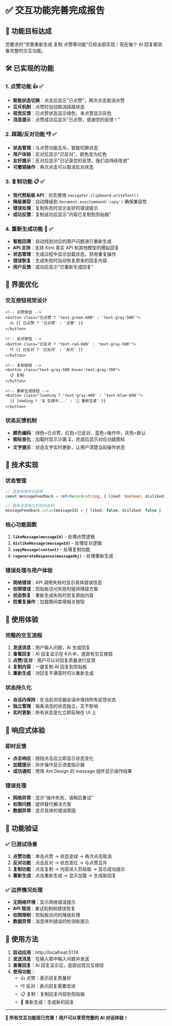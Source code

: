 # ✅ 交互功能完善完成报告

## 🎯 功能目标达成

您要求的"完善重新生成 复制 点赞等功能"已经全部实现！现在每个 AI 回复都具备完整的交互功能。

## 🛠️ 已实现的功能

### 1. **点赞功能** 👍 ✅

- **智能状态切换**：点击后显示"已点赞"，再次点击取消点赞
- **互斥机制**：点赞时自动取消踩踏状态
- **视觉反馈**：已点赞状态显示绿色，未点赞显示灰色
- **消息提示**：点赞成功后显示"已点赞，感谢您的反馈！"

### 2. **踩踏/反对功能** 👎 ✅

- **状态管理**：与点赞功能互斥，智能切换状态
- **用户体验**：反对后显示"已反对"，颜色变为红色
- **友好提示**：反对后显示"已记录您的反馈，我们会持续改进"
- **可撤销操作**：再次点击可以取消反对状态

### 3. **复制功能** 📋 ✅

- **现代剪贴板 API**：优先使用 `navigator.clipboard.writeText()`
- **降级兼容**：自动降级到 `document.execCommand('copy')` 确保兼容性
- **错误处理**：复制失败时显示友好的错误提示
- **成功反馈**：复制成功后显示"内容已复制到剪贴板"

### 4. **重新生成功能** 🔄 ✅

- **智能回溯**：自动找到对应的用户问题进行重新生成
- **API 支持**：支持 Kimi 真实 API 和其他模型的模拟回复
- **状态管理**：生成过程中显示加载状态，禁用重复操作
- **错误恢复**：生成失败时自动恢复原来的回复内容
- **用户反馈**：成功后显示"已重新生成回复"

## 🎨 界面优化

### **交互按钮视觉设计**

```vue
<!-- 点赞按钮 -->
<button class="已点赞 ? 'text-green-600' : 'text-gray-500'">
  👍 {{ 已点赞 ? '已点赞' : '点赞' }}
</button>

<!-- 反对按钮 -->
<button class="已反对 ? 'text-red-600' : 'text-gray-500'">
  👎 {{ 已反对 ? '已反对' : '反对' }}
</button>

<!-- 复制按钮 -->
<button class="text-gray-500 hover:text-gray-700">
  📋 复制
</button>

<!-- 重新生成按钮 -->
<button class="loading ? 'text-gray-400' : 'text-blue-600'">
  {{ loading ? '⏳ 生成中...' : '🔄 重新生成' }}
</button>
```

### **状态反馈机制**

- **颜色编码**：绿色=已点赞，红色=已反对，蓝色=操作中，灰色=默认
- **图标变化**：加载时显示沙漏 ⏳，完成后显示对应功能图标
- **文字提示**：状态文字实时更新，让用户清楚当前操作状态

## 🔧 技术实现

### **状态管理**

```typescript
// 消息反馈状态管理
const messageFeedback = ref<Record<string, { liked: boolean; disliked: boolean }>>({})

// 每条消息独立的状态追踪
messageFeedback.value[messageId] = { liked: false, disliked: false }
```

### **核心功能函数**

1. **`likeMessage(messageId)`** - 处理点赞逻辑
2. **`dislikeMessage(messageId)`** - 处理反对逻辑
3. **`copyMessage(content)`** - 处理复制功能
4. **`regenerateResponse(messageObj)`** - 处理重新生成

### **错误处理与用户体验**

- **网络错误**：API 调用失败时显示具体错误信息
- **权限错误**：剪贴板访问失败时提供降级方案
- **状态恢复**：重新生成失败时恢复原始内容
- **防重复操作**：加载期间禁用相关按钮

## 🚀 使用体验

### **完整的交互流程**

1. **发送消息**：用户输入问题，AI 生成回复
2. **查看回复**：AI 回复显示在卡片中，底部有交互按钮
3. **点赞/反对**：用户可以对回复质量进行反馈
4. **复制内容**：一键复制 AI 回复到剪贴板
5. **重新生成**：对回复不满意时可以重新生成

### **状态持久化**

- **会话内保持**：在当前浏览器会话中保持所有反馈状态
- **独立管理**：每条消息的状态独立，互不影响
- **实时更新**：所有状态变化立即反映在 UI 上

## 📱 响应式体验

### **即时反馈**

- **点击响应**：按钮点击后立即显示状态变化
- **加载提示**：异步操作显示进度指示器
- **成功通知**：使用 Ant Design 的 message 组件显示操作结果

### **错误处理**

- **网络异常**：显示"操作失败，请稍后重试"
- **权限问题**：提供替代解决方案
- **数据异常**：显示具体的错误原因

## 🎉 功能验证

### ✅ 已测试场景

1. **点赞功能**：单击点赞 → 状态变绿 → 再次点击取消
2. **反对功能**：点击反对 → 状态变红 → 与点赞互斥
3. **复制功能**：点击复制 → 内容进入剪贴板 → 显示成功提示
4. **重新生成**：点击重新生成 → 显示加载 → 生成新回复

### ✅ 边界情况处理

- **无网络环境**：显示网络错误提示
- **API 限流**：重试机制和错误恢复
- **权限限制**：剪贴板访问的降级处理
- **数据异常**：消息序列错误的检测和提示

## 🔗 使用方法

1. **启动应用**：http://localhost:5174
2. **发送消息**：在输入框中输入问题并发送
3. **查看回复**：AI 回复显示后，底部出现交互按钮
4. **使用功能**：
   - 👍 点赞：表示回复质量好
   - 👎 反对：表示回复需要改进
   - 📋 复制：复制回复内容到剪贴板
   - 🔄 重新生成：生成新的回复

---

**🎊 所有交互功能现已完善！用户可以享受完整的 AI 对话体验！**
